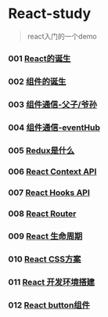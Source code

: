 # React-study

> react入门的一个demo

### 001 [React的诞生](https://sltrust.github.io/2019/01/09/React%E5%85%A5%E9%97%A8001%E4%B9%8BReact%E8%AF%9E%E7%94%9F/)

### 002 [组件的诞生](https://sltrust.github.io/2019/01/11/React%E5%85%A5%E9%97%A8002%E4%B9%8BReact%E7%BB%84%E4%BB%B6/)

### 003 [组件通信-父子/爷孙](https://sltrust.github.io/2019/01/13/React%E5%85%A5%E9%97%A8003%E4%B9%8BReact%E9%80%9A%E4%BF%A1/)

### 004 [组件通信-eventHub](https://sltrust.github.io/2019/01/13/React%E5%85%A5%E9%97%A8004%E4%B9%8BReact%E9%80%9A%E4%BF%A1eventHub/)

### 005 [Redux是什么](https://sltrust.github.io/2019/01/15/React%E5%85%A5%E9%97%A8005%E4%B9%8BRedux%E6%98%AF%E4%BB%80%E4%B9%8801/)

### 006 [React Context API](https://sltrust.github.io/2019/01/16/React%E5%85%A5%E9%97%A8006%E4%B9%8BContextApi/)

### 007 [React Hooks API](https://sltrust.github.io/2019/01/22/React%E5%85%A5%E9%97%A8007%E4%B9%8BHooks/)

### 008 [React Router](https://sltrust.github.io/2019/01/23/React%E5%85%A5%E9%97%A8008%E4%B9%8BRouter/)

### 009 [React 生命周期](https://sltrust.github.io/2019/01/24/React%E5%85%A5%E9%97%A8009%E4%B9%8BReact%E7%94%9F%E5%91%BD%E5%91%A8%E6%9C%9F/)

### 010 [React CSS方案](https://sltrust.github.io/2019/01/24/React%E5%85%A5%E9%97%A8010%E4%B9%8BReact%E7%9A%84CSS%E6%96%B9%E6%A1%88/)

### 011 [React 开发环境搭建](https://sltrust.github.io/2019/01/26/React%E5%85%A5%E9%97%A8011%E4%B9%8BReact%E5%BC%80%E5%8F%91%E7%8E%AF%E5%A2%83%E6%90%AD%E5%BB%BA/)

### 012 [React button组件](https://sltrust.github.io/2019/01/26/React%E5%85%A5%E9%97%A8012%E4%B9%8BReact%E7%BB%84%E4%BB%B6%E7%A4%BA%E4%BE%8B/)
